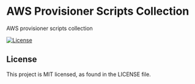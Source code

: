 # AWS Provisioner Scripts Collection
AWS provisioner scripts collection

[![License](https://img.shields.io/github/license/kgbph/aws-provisioner-scripts.svg?style=popout)](https://github.com/kgbph/aws-provisioner-scripts/blob/master/LICENSE)

## License
This project is MIT licensed, as found in the LICENSE file.
